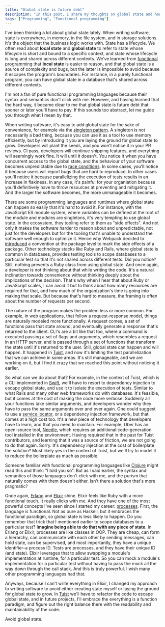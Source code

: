 ```yaml
---
title: "Global state is future debt"
description: "In this post, I share my thoughts on global state and how it's future debt."
tags: ["Programming", "Functional programming"]
---
```


I've been thinking a lot about global state lately.
When writing software,
state is everywhere,
in memory, in the file system, and in storage solutions.
It's the object that the business logic works with.
State has a lifecycle.
We often read about **local state** and **global state**
to refer to state whose lifecycle is short and bound to a specific context,
and state whose lifecycle is long and shared across different contexts.
We've learned from [functional programming](https://en.wikipedia.org/wiki/Functional_programming) that **local state** is easier to reason,
and that global state is a source of complexity and bugs,
but the latter is impossible to avoid because it escapes the program's boundaries.
For instance,
in a purely functional program,
you can have global state in a database that's shared across different contexts.

I'm not a fan of pure functional programming languages because their syntax and semantics don't click with me.
However,
and having learned that the hard way,
it became clear to me that global state is future debt that sooner or later you'll have to pay.
If this sounds too abstract, let me guide you through what I mean by that.

When writing software,
it's easy to add global state for the sake of convenience,
for example via the [singleton pattern](https://en.wikipedia.org/wiki/Singleton_pattern).
A singleton is not necessarily a bad thing,
because you can use it as a tool to use memory efficiently,
but by introducing it you are laying the ground for global state to grow.
Developers will plant the seeds,
and you won't notice it in your PR reviews.
CI pass, developers will continue shipping features,
and everything will seemingly work fine.
It will until it doesn't.
You notice it when you have concurrent access to the global state,
and the behaviour of your software becomes unpredictable due to [race conditions](https://www.google.com/search?q=race+conditions&sourceid=chrome&ie=UTF-8).
In some cases, you'll notice it because users will report bugs that are hard to reproduce.
In other cases you'll notice it because parallelizing the execution of tests results in an increase in flakiness.
In any case,
it's painful for your organiation because you'll definitively have to throw resources at preventing and mitigating it.
And the larger the software becomes,
the more unmanageable it becomes.

There are some programming languages and runtimes where global state can happen so easily that it's hard to avoid it.
For instance, with the JavaScript ES module system,
where variables can be defined at the root of the module and modules are singletons,
it's very tempting to use global state.
In the ecosystem, they tooling refer to them as "side effects".
And not only it makes the software harder to reason about and unpredictable,
not just for the developers but for the tooling that's unable to understand the software well enough to optimize it.
Hence why Webpack decided to [introduced](https://webpack.js.org/guides/tree-shaking/) a convention at the package level to mark the side effects of a package.
Other technology stacks like Ruby and Rails,
where global state is common in databases,
provides testing tools to scope databases to a particular test so that it's not shared across different tests.
Did you notice?
Still, nothing prevents a Ruby class from using global state.
And once again, a developer is not thinking about that while writing the code.
It's a natural inclination towards convenience without thinking deeply about the implications of the decision.
That's why when I hear that about Ruby or JavaScript scales,
I can avoid it but to think about how many resources are required for that,
and how much of the organization's time is going into making that scale.
But because that's hard to measure,
the framing is often about the number of requests per second.

The nature of the program makes the problem less or more common.
For example,
in web applications, that follow a request-response model,
things are naturally modeled more functionally.
A request comes,
a set of functions pass that state around,
and eventually generate a response that's returned to the client.
CLI's are a bit like that too,
where a command is executed passing a set of flags and arguments, which resembles a request in an HTTP server,
and is passed through a set of functions that transform the state until it's returned to the user.
Still, global state can happen and will happen.
It happened in [Tuist](https://tuist.io),
and now it's limiting the test parallelization that we can achieve in some areas.
It's still manageable,
and we are working on it,
but I find it crazy that we reached this point without noticing it earlier.

So what can we do about that?
For example,
in the context of Tuist, which is a CLI implemented in [Swift](https://www.swift.com/homepage),
we'll have to resort to dependency injection to escape global state,
and use it to isolate the execution of tests.
Similar to what Rails and many other web frameworks do with databases.
It's feasible,
but it comes at the cost of making the code more verbose.
Suddenly all your functions take similar arguments,
and developers wonder why they have to pass the same arguments over and over again.
One could suggest to use a [service locator](https://en.wikipedia.org/wiki/Service_locator_pattern),
or a dependency injection framework,
but that comes at a high cost too.
It's a new piece of technology that developers have to learn,
and that you need to maintain.
For example,
Uber has an open-source tool,
[Needle](https://github.com/uber/needle),
which requires an additional code-generation tool installed in the environment.
Having required that in the past for Tuist contributors,
and learning that it was a source of friction,
we are not going to do that again.
Sorry.
It's dependency injection at the cost of boilerplate the solution?
Most likely yes in the context of Tuist,
but we'll try to model it to reduce the boilerplate as much as possible.

Someone familiar with functional programming languages like [Clojure](https://clojure.org/) might read this and think: "I told you so".
But as I said earlier,
the syntax and semantics of those languages don't click with me,
and the purism that naturally comes with them doesn't either.
Isn't there a solution that's more pragmatic?

Once again,
[Erlang](https://www.erlang.org/) and [Elixir](https://elixir-lang.org/) shine.
Elixir feels like Ruby with a more functional touch.
It really clicks with me.
And they have one of the most powerful concepts I've seen since I started my career: [processes](https://www.erlang.org/doc/reference_manual/processes).
First,
the language is functional.
Not as pure as Haskell,
but it embraces the functional paradigm, so global state is less likely to happen.
Do you remember that trick that I mentioned earlier to scope databases to a particular test?
**Imagine being able to do that with any piece of state**.
In Erlang or Elixir,
processes are like classes in OOP.
They are cheap, can form a hierarchy, can communicate with each other by sending messages, can hold state, can be supervised,
and most importantly, they have a unique identifier–a process ID.
Tests are processes,
and they have their unique ID (and state).
Elixir leverages that to allow swapping a module's implementation at runtime,
for a particular test.
So you can mock a module's implementation for a particular test without having to pass the mock all the way down through the call stack.
And this is truly powerful.
I wish many other programming languages had that.

Anyways,
because I can't write everything in Elixir,
I changed my approach to writing software to avoid either creating state myself or laying the ground for global state to grow.
In [Tuist](https://tuist.io) we'll have to refactor the code to escape global state,
and in future projects,
I'll embrace the everything is a function paradigm,
and figure out the right balance there with the readability and maintainability of the code.

Avoid global state.

